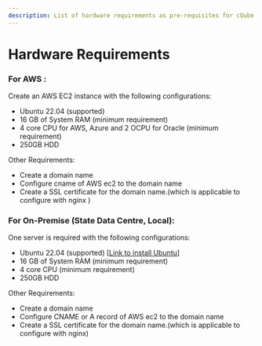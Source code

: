 ```yaml
---
description: List of hardware requirements as pre-requisites for cQube V 5.0
---
```


# Hardware Requirements

### For  AWS :

Create an AWS EC2 instance with the following configurations:

* Ubuntu  22.04 (supported)
* 16 GB of System RAM (minimum requirement)
* 4 core CPU for AWS, Azure and 2 OCPU for Oracle (minimum requirement)
* 250GB HDD

Other Requirements:

* Create a domain name
* Configure cname of AWS ec2  to the domain name
* Create a SSL certificate for the domain name.(which is applicable to configure with nginx )

### For On-Premise (State Data Centre, Local):

One server is required with the following configurations:

* Ubuntu 22.04 (supported) \[[Link to install Ubuntu](https://ubuntu.com/tutorials/install-ubuntu-desktop#1-overview)]
* 16 GB of System RAM (minimum requirement)
* 4 core CPU (minimum requirement)
* 250GB HDD

Other Requirements:

* Create a domain name
* Configure CNAME or A record of AWS ec2 to the domain name
* Create a SSL certificate for the domain name.(which is applicable to configure with nginx)
